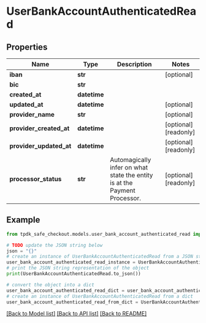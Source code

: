 # UserBankAccountAuthenticatedRead



## Properties

Name | Type | Description | Notes
------------ | ------------- | ------------- | -------------
**iban** | **str** |  | [optional] 
**bic** | **str** |  | 
**created_at** | **datetime** |  | 
**updated_at** | **datetime** |  | [optional] 
**provider_name** | **str** |  | [optional] 
**provider_created_at** | **datetime** |  | [optional] [readonly] 
**provider_updated_at** | **datetime** |  | [optional] [readonly] 
**processor_status** | **str** | Automagically infer on what state the entity is at the Payment Processor. | [optional] [readonly] 

## Example

```python
from tpdk_safe_checkout.models.user_bank_account_authenticated_read import UserBankAccountAuthenticatedRead

# TODO update the JSON string below
json = "{}"
# create an instance of UserBankAccountAuthenticatedRead from a JSON string
user_bank_account_authenticated_read_instance = UserBankAccountAuthenticatedRead.from_json(json)
# print the JSON string representation of the object
print(UserBankAccountAuthenticatedRead.to_json())

# convert the object into a dict
user_bank_account_authenticated_read_dict = user_bank_account_authenticated_read_instance.to_dict()
# create an instance of UserBankAccountAuthenticatedRead from a dict
user_bank_account_authenticated_read_from_dict = UserBankAccountAuthenticatedRead.from_dict(user_bank_account_authenticated_read_dict)
```
[[Back to Model list]](../README.md#documentation-for-models) [[Back to API list]](../README.md#documentation-for-api-endpoints) [[Back to README]](../README.md)


